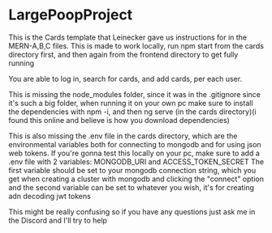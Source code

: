 
# LargePoopProject

This is the Cards template that Leinecker gave us instructions for in the MERN-A,B,C files.
This is made to work locally, run npm start from the cards directory first, and then again from the frontend directory to get fully running

You are able to log in, search for cards, and add cards, per each user.

This is missing the node_modules folder, since it was in the .gitignore since it's such a big folder, when running it on your own pc
make sure to install the dependencies with npm -i, and then ng serve (in the cards directory)(i found this online and believe is how you download dependencies)

This is also missing the .env file in the cards directory, which are the environmental variables both for connecting to mongodb and for using
json web tokens.
If you're gonna test this locally on your pc, make sure to add a .env file with 2 variables: MONGODB_URI and ACCESS_TOKEN_SECRET
The first variable should be set to your mongodb connection string, which you get when creating a cluster with mongodb and clicking the "connect" option
and the second variable can be set to whatever you wish, it's for creating adn decoding jwt tokens

This might be really confusing so if you have any questions just ask me in the Discord and I'll try to help
